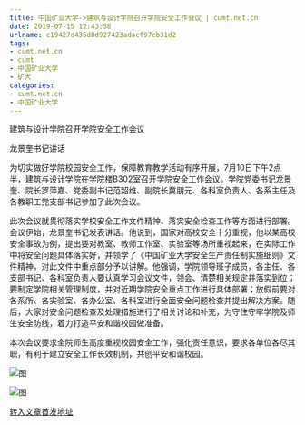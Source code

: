 ```yaml
---
title: 中国矿业大学->建筑与设计学院召开学院安全工作会议 | cumt.net.cn
date: 2019-07-15 12:43:58
urlname: c19427d435d0d927423adacf97cb31d2
tags: 
- cumt.net.cn
- cumt
- 中国矿业大学
- 矿大
categories:
- cumt.net.cn
- 中国矿业大学
---
```



建筑与设计学院召开学院安全工作会议

龙景奎书记讲话

为切实做好学院校园安全工作，保障教育教学活动有序开展，7月10日下午2点半，建筑与设计学院在学院楼B302室召开学院安全工作会议。学院党委书记龙景奎、院长罗萍嘉、党委副书记范韶维、副院长冀朋元、各科室负责人、各系主任及各教职工党支部书记参加了此次会议。

此次会议就贯彻落实学校安全工作文件精神、落实安全检查工作等方面进行部署。会议伊始，龙景奎书记发表讲话。他说到，国家对高校安全十分重视，他以某高校安全事故为例，提出要对教室、教师工作室、实验室等场所重视起来，在实际工作中将安全问题具体落实好，并领学了《中国矿业大学安全生产责任制实施细则》文件精神，对此文件中重点部分予以讲解。他强调，学院领导班子成员，各主任、各支部书记、各科室负责人要认真学习会议文件，领会、清楚相关规定并落实到位；要制定学院相关管理制度，并对近期学院安全重点工作进行具体部署；放假前要对各系所、各实验室、各办公室、各科室进行全面安全问题检查并提出解决方案。随后，大家对安全问题检查及处理措施进行了相关讨论和补充，为守住守牢学院及师生安全防线，着力打造平安和谐校园做准备。

本次会议要求全院师生高度重视校园安全工作，强化责任意识，要求各单位各尽其职，有利于建立安全工作长效机制，共创平安和谐校园。



![图](http://xwzx.cumt.edu.cn/_upload/article/images/3c/b9/31d56a654dd09c1334f0288a9135/6f177239-6d94-40a5-95ae-870339043897.jpg)

![图](http://xwzx.cumt.edu.cn/_upload/article/images/3c/b9/31d56a654dd09c1334f0288a9135/928da74b-3abe-4cf6-855f-12a6e23159a8.jpg)

[转入文章首发地址](http://xwzx.cumt.edu.cn/20/f4/c523a532724/page.htm)